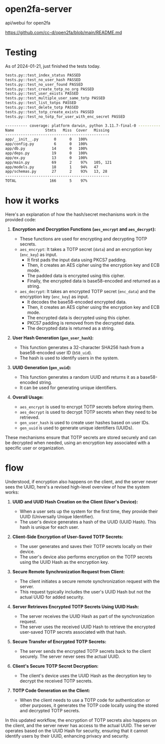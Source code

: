 # open2fa-server

api/webui for open2fa

https://github.com/cc-d/open2fa/blob/main/README.md

# Testing

As of 2024-01-21, just finished the tests today.

```bash
tests.py::test_index_status PASSED
tests.py::test_no_user_hash PASSED
tests.py::test_no_user_found PASSED
tests.py::test_create_totp_no_org PASSED
tests.py::test_user_exists PASSED
tests.py::test_multiple_user_same_totp PASSED
tests.py::test_list_totps PASSED
tests.py::test_delete_totp PASSED
tests.py::test_totp_create_exists PASSED
tests.py::test_no_totp_for_user_with_enc_secret PASSED

---------- coverage: platform darwin, python 3.11.7-final-0 ----------
Name              Stmts   Miss  Cover   Missing
-----------------------------------------------
app/__init__.py       0      0   100%
app/config.py         6      0   100%
app/db.py            14      0   100%
app/deps.py          19      0   100%
app/ex.py            13      0   100%
app/main.py          69      2    97%   105, 121
app/models.py        18      1    94%   47
app/schemas.py       27      2    93%   13, 28
-----------------------------------------------
TOTAL               166      5    97%

```

# how it works

Here's an explanation of how the hash/secret mechanisms work in the provided code:

1. **Encryption and Decryption Functions (`aes_encrypt` and `aes_decrypt`):**

   - These functions are used for encrypting and decrypting TOTP secrets.
   - `aes_encrypt`: It takes a TOTP secret (`data`) and an encryption key (`enc_key`) as input.
     - It first pads the input data using PKCS7 padding.
     - Then, it creates an AES cipher using the encryption key and ECB mode.
     - The padded data is encrypted using this cipher.
     - Finally, the encrypted data is base58-encoded and returned as a string.
   - `aes_decrypt`: It takes an encrypted TOTP secret (`enc_data`) and the encryption key (`enc_key`) as input.
     - It decodes the base58-encoded encrypted data.
     - Then, it creates an AES cipher using the encryption key and ECB mode.
     - The encrypted data is decrypted using this cipher.
     - PKCS7 padding is removed from the decrypted data.
     - The decrypted data is returned as a string.

2. **User Hash Generation (`gen_user_hash`):**

   - This function generates a 32-character SHA256 hash from a base58-encoded user ID (`b58_uid`).
   - The hash is used to identify users in the system.

3. **UUID Generation (`gen_uuid`):**

   - This function generates a random UUID and returns it as a base58-encoded string.
   - It can be used for generating unique identifiers.

4. **Overall Usage:**
   - `aes_encrypt` is used to encrypt TOTP secrets before storing them.
   - `aes_decrypt` is used to decrypt TOTP secrets when they need to be retrieved.
   - `gen_user_hash` is used to create user hashes based on user IDs.
   - `gen_uuid` is used to generate unique identifiers (UUIDs).

These mechanisms ensure that TOTP secrets are stored securely and can be decrypted when needed, using an encryption key associated with a specific user or organization.

# flow

Understood, if encryption also happens on the client, and the server never sees the UUID, here's a revised high-level overview of how the system works:

1. **UUID and UUID Hash Creation on the Client (User's Device):**

   - When a user sets up the system for the first time, they provide their UUID (Universally Unique Identifier).
   - The user's device generates a hash of the UUID (UUID Hash). This hash is unique for each user.

2. **Client-Side Encryption of User-Saved TOTP Secrets:**

   - The user generates and saves their TOTP secrets locally on their device.
   - The user's device also performs encryption on the TOTP secrets using the UUID Hash as the encryption key.

3. **Secure Remote Synchronization Request from Client:**

   - The client initiates a secure remote synchronization request with the server.
   - This request typically includes the user's UUID Hash but not the actual UUID for added security.

4. **Server Retrieves Encrypted TOTP Secrets Using UUID Hash:**

   - The server receives the UUID Hash as part of the synchronization request.
   - The server uses the received UUID Hash to retrieve the encrypted user-saved TOTP secrets associated with that hash.

5. **Secure Transfer of Encrypted TOTP Secrets:**

   - The server sends the encrypted TOTP secrets back to the client securely. The server never sees the actual UUID.

6. **Client's Secure TOTP Secret Decryption:**

   - The client's device uses the UUID Hash as the decryption key to decrypt the received TOTP secrets.

7. **TOTP Code Generation on the Client:**

   - When the client needs to use a TOTP code for authentication or other purposes, it generates the TOTP code locally using the stored and decrypted TOTP secrets.

In this updated workflow, the encryption of TOTP secrets also happens on the client, and the server never has access to the actual UUID. The server operates based on the UUID Hash for security, ensuring that it cannot identify users by their UUID, enhancing privacy and security.
